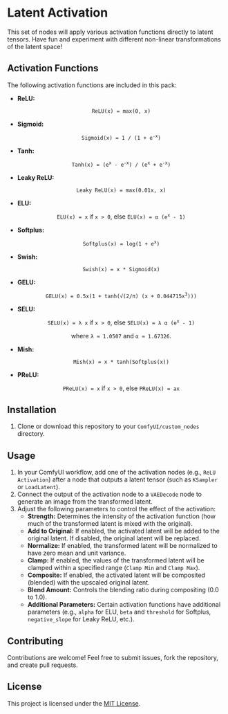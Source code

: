 # Latent Activation

This set of nodes will apply various activation functions directly to latent tensors. Have fun and experiment with different non-linear transformations of the latent space!

## Activation Functions

The following activation functions are included in this pack:

- **ReLU:**  
  <p align="center"><code>ReLU(x) = max(0, x)</code></p>

- **Sigmoid:**  
  <p align="center"><code>Sigmoid(x) = 1 / (1 + e<sup>-x</sup>)</code></p>

- **Tanh:**  
  <p align="center"><code>Tanh(x) = (e<sup>x</sup> - e<sup>-x</sup>) / (e<sup>x</sup> + e<sup>-x</sup>)</code></p>

- **Leaky ReLU:**  
  <p align="center"><code>Leaky ReLU(x) = max(0.01x, x)</code></p>

- **ELU:**  
  <p align="center"><code>ELU(x) = x</code> if <code>x > 0</code>, else <code>ELU(x) = α (e<sup>x</sup> - 1)</code></p>

- **Softplus:**  
  <p align="center"><code>Softplus(x) = log(1 + e<sup>x</sup>)</code></p>

- **Swish:**  
  <p align="center"><code>Swish(x) = x * Sigmoid(x)</code></p>

- **GELU:**  
  <p align="center"><code>GELU(x) = 0.5x(1 + tanh(√(2/π) (x + 0.044715x<sup>3</sup>)))</code></p>

- **SELU:**  
  <p align="center"><code>SELU(x) = λ x</code> if <code>x > 0</code>, else <code>SELU(x) = λ α (e<sup>x</sup> - 1)</code></p>
  <p align="center">where <code>λ ≈ 1.0507</code> and <code>α ≈ 1.67326</code>.</p>

- **Mish:**  
  <p align="center"><code>Mish(x) = x * tanh(Softplus(x))</code></p>

- **PReLU:**  
  <p align="center"><code>PReLU(x) = x</code> if <code>x > 0</code>, else <code>PReLU(x) = ax</code></p>

## Installation

1. Clone or download this repository to your `ComfyUI/custom_nodes` directory.

## Usage

1. In your ComfyUI workflow, add one of the activation nodes (e.g., `ReLU Activation`) after a node that outputs a latent tensor (such as `KSampler` or `LoadLatent`).
2. Connect the output of the activation node to a `VAEDecode` node to generate an image from the transformed latent.
3. Adjust the following parameters to control the effect of the activation:
    - **Strength:**  Determines the intensity of the activation function (how much of the transformed latent is mixed with the original).
    - **Add to Original:** If enabled, the activated latent will be added to the original latent. If disabled, the original latent will be replaced.
    - **Normalize:** If enabled, the transformed latent will be normalized to have zero mean and unit variance.
    - **Clamp:** If enabled, the values of the transformed latent will be clamped within a specified range (`Clamp Min` and `Clamp Max`).
    - **Composite:** If enabled, the activated latent will be composited (blended) with the upscaled original latent.
    - **Blend Amount:**  Controls the blending ratio during compositing (0.0 to 1.0).
    - **Additional Parameters:** Certain activation functions have additional parameters (e.g., `alpha` for ELU, `beta` and `threshold` for Softplus, `negative_slope` for Leaky ReLU, etc.).

## Contributing

Contributions are welcome! Feel free to submit issues, fork the repository, and create pull requests.

## License

This project is licensed under the [MIT License](LICENSE).
